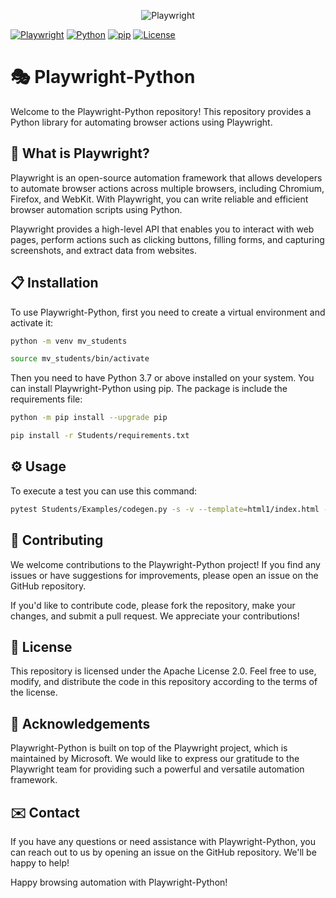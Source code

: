 <p align="center">
  <img alt="Playwright" src="https://ewig5qf9cgn.exactdn.com/wp-content/uploads/2022/08/Playwright_logo_long-768x155.png">
</p>

[![Playwright](https://img.shields.io/badge/Playwright-1.34.0-blue.svg)](https://github.com/microsoft/playwright)
[![Python](https://img.shields.io/badge/Python-3.11.2-blue.svg)](https://www.python.org/)
[![pip](https://img.shields.io/badge/pip-23.1.2-blue.svg)](https://pypi.org/project/pip/)
[![License](https://img.shields.io/badge/License-MIT-yellow.svg)](https://opensource.org/licenses/MIT)


# 🎭 Playwright-Python
Welcome to the Playwright-Python repository! This repository provides a Python library for automating browser actions using Playwright.

## 🤔 What is Playwright?
Playwright is an open-source automation framework that allows developers to automate browser actions across multiple browsers, including Chromium, Firefox, and WebKit. With Playwright, you can write reliable and efficient browser automation scripts using Python.

Playwright provides a high-level API that enables you to interact with web pages, perform actions such as clicking buttons, filling forms, and capturing screenshots, and extract data from websites.

## 📋 Installation
To use Playwright-Python, first you need to create a virtual environment and activate it:
```sh
python -m venv mv_students
```

```sh
source mv_students/bin/activate
```

Then you need to have Python 3.7 or above installed on your system. You can install Playwright-Python using pip. The package is include the requirements file:

```sh
python -m pip install --upgrade pip
```

```sh
pip install -r Students/requirements.txt
```

## ⚙️ Usage
To execute a test you can use this command:

```sh
pytest Students/Examples/codegen.py -s -v --template=html1/index.html --report=Students/Examples/Reports report.html
```

## 👥 Contributing
We welcome contributions to the Playwright-Python project! If you find any issues or have suggestions for improvements, please open an issue on the GitHub repository.

If you'd like to contribute code, please fork the repository, make your changes, and submit a pull request. We appreciate your contributions!

## 📄 License
This repository is licensed under the Apache License 2.0. Feel free to use, modify, and distribute the code in this repository according to the terms of the license.

## 👏 Acknowledgements
Playwright-Python is built on top of the Playwright project, which is maintained by Microsoft. We would like to express our gratitude to the Playwright team for providing such a powerful and versatile automation framework.

## ✉️ Contact
If you have any questions or need assistance with Playwright-Python, you can reach out to us by opening an issue on the GitHub repository. We'll be happy to help!

Happy browsing automation with Playwright-Python!
